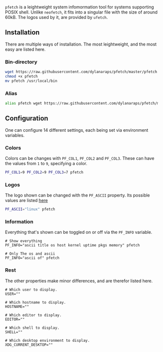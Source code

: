 ``pfetch`` is a leightweight system infomormation tool for systems supporting POSIX shell. Unlike ``neofetch``, it fits into a singular file with the size of around 60kB.
The logos used by it, are provided by ``ufetch``.

## Installation
There are multiple ways of installation. The most leightweight, and the most easy are listed here. 

### Bin-directory
```sh
wget https://raw.githubusercontent.com/dylanaraps/pfetch/master/pfetch
chmod +x pfetch
mv pfetch /usr/local/bin
```

### Alias
```sh
alias pfetch wget https://raw.githubusercontent.com/dylanaraps/pfetch/master/pfetch -q; chmod +x ./pfetch ; PF_ASCII="linux" PF_COL1=9 PF_COL2=9 PF_COL3=7 ./pfetch ; rm ./pfetch
```

## Configuration
One can configure 14 different settings, each being set via environment variables.

### Colors
Colors can be changes with ``PF_COL1``, ``PF_COL2`` and ``PF_COL3``. These can have the values from ``1`` to ``9``, specifying a color.

```sh
PF_COL1=9 PF_COL2=9 PF_COL3=7 pfetch
```

### Logos
The logo shown can be changed with the ``PF_ASCII`` property. Its possible values are listed [here](https://gitlab.com/jschx/ufetch)  

```sh
PF_ASCII="linux" pfetch
```

### Information
Everything that's shown can be toggled on or off via the ``PF_INFO`` variable.

```shell
# Show everything
PF_INFO="ascii title os host kernel uptime pkgs memory" pfetch

# Only The os and ascii
PF_INFO="ascii of" pfetch
```

### Rest
The other properties make minor differences, and are therefor listed here.

```shell
# Which user to display.
USER=""

# Which hostname to display.
HOSTNAME=""

# Which editor to display.
EDITOR=""

# Which shell to display.
SHELL=""

# Which desktop environment to display.
XDG_CURRENT_DESKTOP=""
```